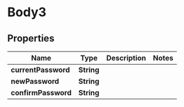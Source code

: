 # Body3

## Properties
Name | Type | Description | Notes
------------ | ------------- | ------------- | -------------
**currentPassword** | **String** |  | 
**newPassword** | **String** |  | 
**confirmPassword** | **String** |  | 
